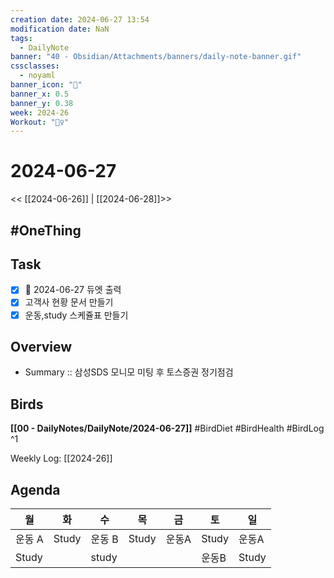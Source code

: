 ```yaml
---
creation date: 2024-06-27 13:54
modification date: NaN
tags:
  - DailyNote
banner: "40 - Obsidian/Attachments/banners/daily-note-banner.gif"
cssclasses:
  - noyaml
banner_icon: "💌"
banner_x: 0.5
banner_y: 0.38
week: 2024-26
Workout: "🏃‍♀️"
---
```



# 2024-06-27

<< [[2024-06-26]] | [[2024-06-28]]>>

## #OneThing

## Task
- [x] 📅 2024-06-27  듀엣 출력
- [x] 고객사 현황 문서 만들기
- [x] 운동,study 스케쥴표 만들기
## Overview
- Summary :: 삼성SDS 모니모 미팅 후 토스증권 정기점검
## Birds
**[[00 - DailyNotes/DailyNote/2024-06-27]]**
#BirdDiet 
#BirdHealth 
#BirdLog 
^1

Weekly Log: [[2024-26]]

## Agenda

| 월     | 화     | 수     | 목     | 금   | 토     | 일     |
| ----- | ----- | ----- | ----- | --- | ----- | ----- |
| 운동 A  | Study | 운동 B  | Study | 운동A | Study | 운동A   |
| Study |       | study |       |     | 운동B   | Study |


